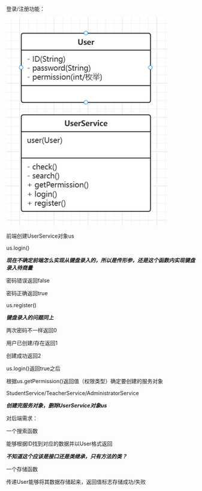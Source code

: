 登录/注册功能：

![loading-ag-102](./picures/1.png)

前端创建UserService对象us

us.login()

***现在不确定前端怎么实现从键盘录入的，所以是传形参，还是这个函数内实现键盘录入待商量***

密码错误返回false

密码正确返回true

us.register()

***键盘录入的问题同上***

两次密码不一样返回0

用户已创建/存在返回1

创建成功返回2



us.login()返回true之后

根据us.getPermission()返回值（权限类型）确定要创建的服务对象

StudentService/TeacherService/AdministratorService

***创建完服务对象，删除UserService对象us***





对后端需求：

一个搜索函数

能够根据ID找到对应的数据并以User格式返回

***不知道这个应该是接口还是类继承，只有方法的类？***

一个存储函数

传递User能够将其数据存储起来，返回值标志存储成功/失败
